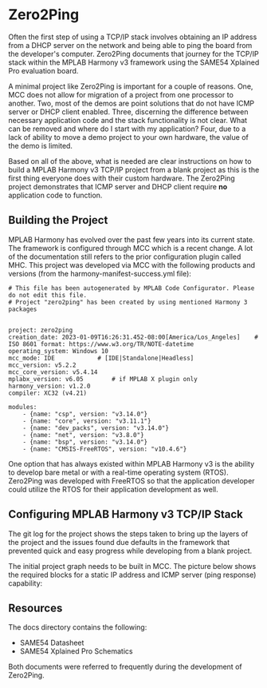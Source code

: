 # Zero2Ping

Often the first step of using a TCP/IP stack involves obtaining an IP address from a DHCP server on the network and being able to ping the board from the developer's computer.  Zero2Ping documents that journey for the TCP/IP stack within the MPLAB Harmony v3 framework using the SAME54 Xplained Pro evaluation board.

A minimal project like Zero2Ping is important for a couple of reasons.  One, MCC does not allow for migration of a project from one processor to another.  Two, most of the demos are point solutions that do not have ICMP server or DHCP client enabled.  Three, discerning the difference between necessary application code and the stack functionality is not clear.  What can be removed and where do I start with my application?  Four, due to a lack of ability to move a demo project to your own hardware, the value of the demo is limited.

Based on all of the above, what is needed are clear instructions on how to build a MPLAB Harmony v3 TCP/IP project from a blank project as this is the first thing everyone does with their custom hardware.  The Zero2Ping project demonstrates that ICMP server and DHCP client require **no** application code to function. 

## Building the Project

MPLAB Harmony has evolved over the past few years into its current state.  The framework is configured through MCC which is a recent change.  A lot of the documentation still refers to the prior configuration plugin called MHC.  This project was developed via MCC with the following products and versions (from the harmony-manifest-success.yml file):

```
# This file has been autogenerated by MPLAB Code Configurator. Please do not edit this file.
# Project "zero2ping" has been created by using mentioned Harmony 3 packages


project: zero2ping
creation_date: 2023-01-09T16:26:31.452-08:00[America/Los_Angeles]    # ISO 8601 format: https://www.w3.org/TR/NOTE-datetime
operating_system: Windows 10
mcc_mode: IDE            # [IDE|Standalone|Headless]
mcc_version: v5.2.2
mcc_core_version: v5.4.14
mplabx_version: v6.05        # if MPLAB X plugin only
harmony_version: v1.2.0
compiler: XC32 (v4.21) 

modules:
    - {name: "csp", version: "v3.14.0"}
    - {name: "core", version: "v3.11.1"}
    - {name: "dev_packs", version: "v3.14.0"}
    - {name: "net", version: "v3.8.0"}
    - {name: "bsp", version: "v3.14.0"}
    - {name: "CMSIS-FreeRTOS", version: "v10.4.6"}
```

One option that has always existed within MPLAB Harmony v3 is the ability to develop bare metal or with a real-time operating system (RTOS).  Zero2Ping was developed with FreeRTOS so that the application developer could utilize the RTOS for their application development as well.

## Configuring MPLAB Harmony v3 TCP/IP Stack

The git log for the project shows the steps taken to bring up the layers of the project and the issues found due defaults in the framework that prevented quick and easy progress while developing from a blank project.

The initial project graph needs to be built in MCC.  The picture below shows the required blocks for a static IP address and ICMP server (ping response) capability:



## Resources

The docs directory contains the following:

- SAME54 Datasheet
- SAME54 Xplained Pro Schematics

Both documents were referred to frequently during the development of Zero2Ping.

